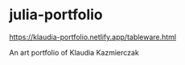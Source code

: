 # julia-portfolio

https://klaudia-portfolio.netlify.app/tableware.html

An art portfolio of Klaudia Kazmierczak